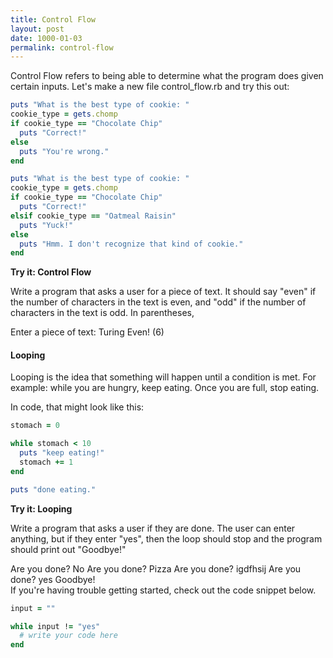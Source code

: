 ```yaml
---
title: Control Flow
layout: post
date: 1000-01-03
permalink: control-flow
---
```


Control Flow refers to being able to determine what the program does given certain inputs. Let's make a new file <span class="command">control_flow.rb</span> and try this out:

```ruby
puts "What is the best type of cookie: "
cookie_type = gets.chomp
if cookie_type == "Chocolate Chip"
  puts "Correct!"
else
  puts "You're wrong."
end
```

```ruby
puts "What is the best type of cookie: "
cookie_type = gets.chomp
if cookie_type == "Chocolate Chip"
  puts "Correct!"
elsif cookie_type == "Oatmeal Raisin"
  puts "Yuck!"
else
  puts "Hmm. I don't recognize that kind of cookie."
end
```

<div class="card cyan">
  <div class="card-content white-text">
    <span class="card-title black-text"><b>Try it: Control Flow</b></span>
    <p>
      Write a program that asks a user for a piece of text. It should say "even" if the number of characters in the text is even, and "odd" if the number of characters in the text is odd. In parentheses,
      <br>
      <div class="output">
        Enter a piece of text:
        Turing
        Even! (6)
      </div>
    </p>
  </div>
</div>

<h4>Looping</h4>

Looping is the idea that something will happen until a condition is met. For example: while you are hungry, keep eating. Once you are full, stop eating.

In code, that might look like this:

```ruby
stomach = 0

while stomach < 10
  puts "keep eating!"
  stomach += 1
end

puts "done eating."
```

<div class="card cyan">
  <div class="card-content white-text">
    <span class="card-title black-text"><b>Try it: Looping</b></span>
    <p>
      Write a program that asks a user if they are done. The user can enter anything, but if they enter "yes", then the loop should stop and the program should print out "Goodbye!"
      <div class="output">
        Are you done?
        No
        Are you done?
        Pizza
        Are you done?
        igdfhsij
        Are you done?
        yes
        Goodbye!
      </div>
      If you're having trouble getting started, check out the code snippet below.
    </p>
  </div>
</div>

```ruby
input = ""

while input != "yes"
  # write your code here
end
```
